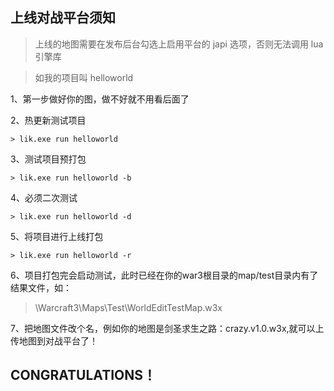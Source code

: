 ## 上线对战平台须知

> 上线的地图需要在发布后台勾选上启用平台的 japi 选项，否则无法调用 lua 引擎库

> 如我的项目叫 helloworld

1、第一步做好你的图，做不好就不用看后面了

2、热更新测试项目

```
> lik.exe run helloworld
```

3、测试项目预打包

```
> lik.exe run helloworld -b
```

4、必须二次测试

```
> lik.exe run helloworld -d
```

5、将项目进行上线打包

```
> lik.exe run helloworld -r
```

6、项目打包完会启动测试，此时已经在你的war3根目录的map/test目录内有了结果文件，如：

> \Warcraft3\Maps\Test\WorldEditTestMap.w3x

7、把地图文件改个名，例如你的地图是剑圣求生之路：crazy.v1.0.w3x,就可以上传地图到对战平台了！

## CONGRATULATIONS！
